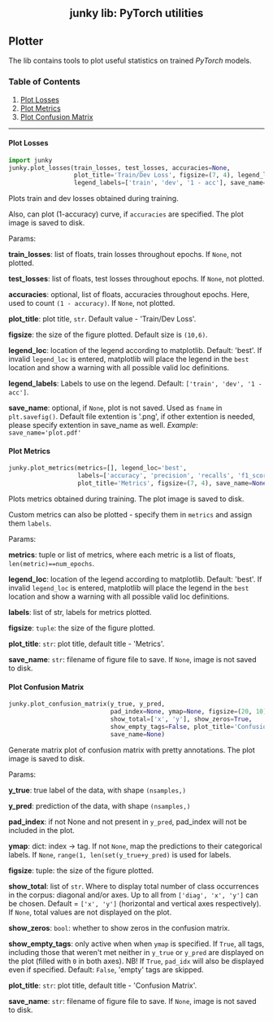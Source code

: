 <h2 align="center">junky lib: PyTorch utilities</h2>

## Plotter

The lib contains tools to plot useful statistics on trained *PyTorch* models.

### Table of Contents

1. [Plot Losses](#loss)
2. [Plot Metrics](#metrics)
3. [Plot Confusion Matrix](#confusion)

___

#### Plot Losses <a name="loss"></a>

```python
import junky
junky.plot_losses(train_losses, test_losses, accuracies=None, 
                  plot_title='Train/Dev Loss', figsize=(7, 4), legend_loc='best',
                  legend_labels=['train', 'dev', '1 - acc'], save_name=None)
```

Plots train and dev losses obtained during training.

Also, can plot (1-accuracy) curve, if `accuracies` are specified.
The plot image is saved to disk.

Params:

**train_losses**:   list of floats, train losses throughout epochs.
If `None`, not plotted.

**test_losses**:    list of floats, test losses throughout epochs.
If `None`, not plotted.

**accuracies**:     optional, list of floats, accuracies throughout epochs.
Here, used to count `(1 - accuracy)`. If `None`, not plotted.

**plot_title**:     plot title, `str`. Default value - 'Train/Dev Loss'.

**figsize**:        the size of the figure plotted. Default size is `(10,6)`.

**legend_loc**:     location of the legend according to matplotlib.
Default: 'best'. If invalid `legend_loc` is entered, matplotlib will place 
the legend in the `best` location and show a warning with all possible 
valid loc definitions.

**legend_labels**:  Labels to use on the legend. Default: `['train', 'dev', '1 - acc']`.

**save_name**:      optional, if `None`, plot is not saved. 
Used as `fname` in `plt.savefig()`. Default file extention is '.png', 
if other extention is needed, please specify extention in save_name as well. 
*Example*: ``save_name='plot.pdf'``

#### Plot Metrics <a name="metrics"></a>

```python
junky.plot_metrics(metrics=[], legend_loc='best',
                   labels=['accuracy', 'precision', 'recalls', 'f1_score'],
                   plot_title='Metrics', figsize=(7, 4), save_name=None)
```
Plots metrics obtained during training. The plot image is saved to disk.

Custom metrics can also be plotted - specify them in `metrics` and assign them `labels`.

Params:

**metrics**:        tuple or list of metrics, where each metric is 
a list of floats, `len(metric)==num_epochs`.

**legend_loc**:     location of the legend according to matplotlib.
Default: 'best'. If invalid `legend_loc` is entered, matplotlib will place 
the legend in the `best` location and show a warning with all possible 
valid loc definitions.

**labels**:         list of str, labels for metrics plotted.

**figsize**:        `tuple`: the size of the figure plotted.

**plot_title**:     `str`: plot title, default title - 'Metrics'.

**save_name**:      `str`: filename of figure file to save. 
If `None`, image is not saved to disk.

#### Plot Confusion Matrix <a name="confusion"></a>

```python
junky.plot_confusion_matrix(y_true, y_pred, 
                            pad_index=None, ymap=None, figsize=(20, 10),
                            show_total=['x', 'y'], show_zeros=True,
							show_empty_tags=False, plot_title='Confusion Matrix', 
							save_name=None)
```
Generate matrix plot of confusion matrix with pretty annotations.
The plot image is saved to disk.

Params:

**y_true**:        true label of the data, with shape `(nsamples,)`

**y_pred**:        prediction of the data, with shape `(nsamples,)`

**pad_index**:     if not None and not present in `y_pred`, pad_index will not be 
included in the plot.

**ymap**:          dict: index -> tag. If not `None`, map the predictions to their categorical labels.
If `None`, `range(1, len(set(y_true+y_pred)` is used for labels.

**figsize**:       tuple: the size of the figure plotted.

**show_total**:    list of `str`. Where to display total number of class occurrences 
in the corpus: diagonal and/or axes. Up to all from `['diag', 'x', 'y']` can be chosen.
Default = `['x', 'y']` (horizontal and vertical axes respectively).
If `None`, total values are not displayed on the plot.

**show_zeros**:    `bool`: whether to show zeros in the confusion matrix.

**show_empty_tags**:    only active when when `ymap` is specified. 
If `True`, all tags, including those that weren't met neither in `y_true` or `y_pred` 
are displayed on the plot (filled with `0` in both axes). 
NB! If `True`, `pad_idx` will also be displayed even if specified.
Default: `False`, 'empty' tags are skipped.

**plot_title**:    `str`: plot title, default title - 'Confusion Matrix'.

**save_name**:     `str`: filename of figure file to save. If `None`, 
image is not saved to disk.
